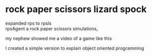 # rock paper scissors lizard spock

expanded rps to rpsls  
rpsAgent
a rock paper scissors simulations,

my nephew showed me a video of a game like this

I created a simple version to explain object oriented programming
